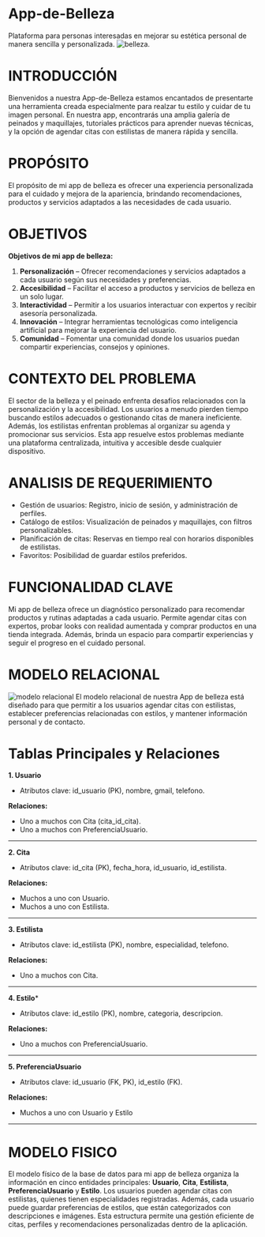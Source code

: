 # App-de-Belleza
Plataforma para personas interesadas en mejorar su estética personal de manera sencilla y personalizada. 
             ![belleza](https://sp-ao.shortpixel.ai/client/to_auto,q_glossy,ret_img,w_540,h_540/https://fusionhairsalonspa.com/wp-content/uploads/2022/09/cuidar-tu-balayage-cabello-rubio-brillo-suave-consejos-doce.jpg).

# INTRODUCCIÓN
Bienvenidos a nuestra App-de-Belleza estamos encantados de presentarte una herramienta creada especialmente para realzar tu estilo y cuidar de tu imagen personal. En nuestra app, encontrarás una amplia galería de peinados y maquillajes, tutoriales prácticos para aprender nuevas técnicas, y la opción de agendar citas con estilistas de manera rápida y sencilla.

# PROPÓSITO
El propósito de mi app de belleza es ofrecer una experiencia personalizada para el cuidado y mejora de la apariencia, brindando recomendaciones, productos y servicios adaptados a las necesidades de cada usuario.

# OBJETIVOS
**Objetivos de mi app de belleza:**  
1. **Personalización** – Ofrecer recomendaciones y servicios adaptados a cada usuario según sus necesidades y preferencias.  
2. **Accesibilidad** – Facilitar el acceso a productos y servicios de belleza en un solo lugar.  
3. **Interactividad** – Permitir a los usuarios interactuar con expertos y recibir asesoría personalizada.  
4. **Innovación** – Integrar herramientas tecnológicas como inteligencia artificial para mejorar la experiencia del usuario.  
5. **Comunidad** – Fomentar una comunidad donde los usuarios puedan compartir experiencias, consejos y opiniones.

# CONTEXTO DEL PROBLEMA
El sector de la belleza y el peinado enfrenta desafíos relacionados con la personalización y la accesibilidad. Los usuarios a menudo pierden tiempo buscando estilos adecuados o gestionando citas de manera ineficiente. Además, los estilistas enfrentan problemas al organizar su agenda y promocionar sus servicios. Esta app resuelve estos problemas mediante una plataforma centralizada, intuitiva y accesible desde cualquier dispositivo.

# ANALISIS DE REQUERIMIENTO
* Gestión de usuarios: Registro, inicio de sesión, y administración de perfiles.
* Catálogo de estilos: Visualización de peinados y maquillajes, con filtros personalizables.
* Planificación de citas: Reservas en tiempo real con horarios disponibles de estilistas.
* Favoritos: Posibilidad de guardar estilos preferidos.

# FUNCIONALIDAD CLAVE
Mi app de belleza ofrece un diagnóstico personalizado para recomendar productos y rutinas adaptadas a cada usuario. Permite agendar citas con expertos, probar looks con realidad aumentada y comprar productos en una tienda integrada. Además, brinda un espacio para compartir experiencias y seguir el progreso en el cuidado personal.

# MODELO RELACIONAL

![modelo relacional](https://github.com/user-attachments/assets/65c52d6f-1e4e-47ff-9990-0209aba52db8)
El modelo relacional de nuestra App de belleza está diseñado para que permitir a los usuarios agendar citas con estilistas, establecer preferencias relacionadas con estilos, y mantener información personal y de contacto.

# Tablas Principales y Relaciones 
**1. Usuario**
- Atributos clave: id_usuario (PK), nombre, gmail, telefono.

**Relaciones:**
- Uno a muchos con Cita (cita_id_cita).
- Uno a muchos con PreferenciaUsuario.
--------------------------------------------------------------------------------------------
**2. Cita**
- Atributos clave: id_cita (PK), fecha_hora, id_usuario, id_estilista.

**Relaciones:**
- Muchos a uno con Usuario.
- Muchos a uno con Estilista.
-------------------------------------------------------------------------------------------
**3. Estilista**
- Atributos clave: id_estilista (PK), nombre, especialidad, telefono.

**Relaciones:**
- Uno a muchos con Cita.
-------------------------------------------------------------------------------------------
**4. Estilo***
- Atributos clave: id_estilo (PK), nombre, categoria, descripcion.

**Relaciones:**
- Uno a muchos con PreferenciaUsuario.
-----------------------------------------------------------------------------------------
**5. PreferenciaUsuario**
- Atributos clave: id_usuario (FK, PK), id_estilo (FK).

**Relaciones:**
- Muchos a uno con Usuario y Estilo
----------------------------------------------------------------------------------------
# MODELO FISICO
El modelo físico de la base de datos para mi app de belleza organiza la información en cinco entidades principales: **Usuario**, **Cita**, **Estilista**, **PreferenciaUsuario** y **Estilo**. Los usuarios pueden agendar citas con estilistas, quienes tienen especialidades registradas. Además, cada usuario puede guardar preferencias de estilos, que están categorizados con descripciones e imágenes. Esta estructura permite una gestión eficiente de citas, perfiles y recomendaciones personalizadas dentro de la aplicación.

